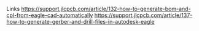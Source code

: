 Links
https://support.jlcpcb.com/article/132-how-to-generate-bom-and-cpl-from-eagle-cad-automatically
https://support.jlcpcb.com/article/137-how-to-generate-gerber-and-drill-files-in-autodesk-eagle